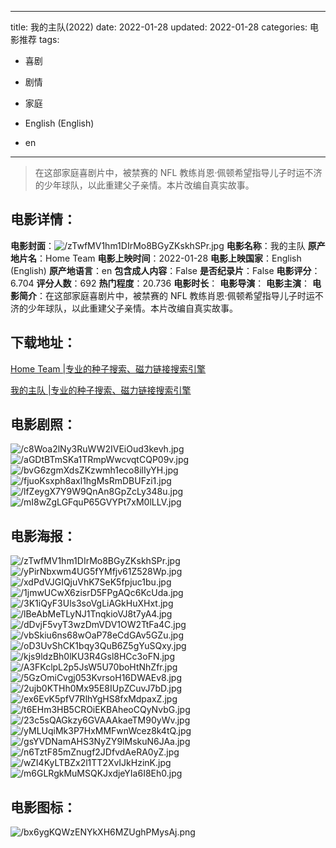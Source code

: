 
---
title: 我的主队(2022)
date: 2022-01-28
updated: 2022-01-28
categories: 电影推荐
tags:
- 喜剧
- 剧情
- 家庭

- English (English)
- en
---


> 在这部家庭喜剧片中，被禁赛的 NFL 教练肖恩·佩顿希望指导儿子时运不济的少年球队，以此重建父子亲情。本片改编自真实故事。

## **电影详情**：

**电影封面**：<img src="https://image.tmdb.org/t/p/w200/zTwfMV1hm1DIrMo8BGyZKskhSPr.jpg" alt="/zTwfMV1hm1DIrMo8BGyZKskhSPr.jpg" title="/zTwfMV1hm1DIrMo8BGyZKskhSPr.jpg">
**电影名称**：我的主队
**原产地片名**：Home Team
**电影上映时间**：2022-01-28
**电影上映国家**：English (English)
**原产地语言**：en
**包含成人内容**：False
**是否纪录片**：False
**电影评分**：6.704
**评分人数**：692
**热门程度**：20.736
**电影时长**：
**电影导演**：
**电影主演**：
**电影简介**：在这部家庭喜剧片中，被禁赛的 NFL 教练肖恩·佩顿希望指导儿子时运不济的少年球队，以此重建父子亲情。本片改编自真实故事。

## **下载地址**：
[Home Team |专业的种子搜索、磁力链接搜索引擎](https://movie.amd794.com:2083/?search=Home%20Team&ordering=&mode=match_phrase&page_size=10&page=1)

[我的主队 |专业的种子搜索、磁力链接搜索引擎](https://movie.amd794.com:2083/?search=%E6%88%91%E7%9A%84%E4%B8%BB%E9%98%9F&ordering=&mode=match_phrase&page_size=10&page=1)
 

## **电影剧照**：
<img src="https://image.tmdb.org/t/p/original/c8Woa2lNy3RuWW2IVEiOud3kevh.jpg" alt="/c8Woa2lNy3RuWW2IVEiOud3kevh.jpg" title="/c8Woa2lNy3RuWW2IVEiOud3kevh.jpg"><img src="https://image.tmdb.org/t/p/original/aGDtBTmSKa1TRmpWwcvqtCQP09v.jpg" alt="/aGDtBTmSKa1TRmpWwcvqtCQP09v.jpg" title="/aGDtBTmSKa1TRmpWwcvqtCQP09v.jpg"><img src="https://image.tmdb.org/t/p/original/bvG6zgmXdsZKzwmh1eco8ilIyYH.jpg" alt="/bvG6zgmXdsZKzwmh1eco8ilIyYH.jpg" title="/bvG6zgmXdsZKzwmh1eco8ilIyYH.jpg"><img src="https://image.tmdb.org/t/p/original/fjuoKsxph8axl1hgMsRmDBUFzi1.jpg" alt="/fjuoKsxph8axl1hgMsRmDBUFzi1.jpg" title="/fjuoKsxph8axl1hgMsRmDBUFzi1.jpg"><img src="https://image.tmdb.org/t/p/original/lfZeygX7Y9W9QnAn8GpZcLy348u.jpg" alt="/lfZeygX7Y9W9QnAn8GpZcLy348u.jpg" title="/lfZeygX7Y9W9QnAn8GpZcLy348u.jpg"><img src="https://image.tmdb.org/t/p/original/mI8wZgLGFquP65GVYPt7xM0lLLV.jpg" alt="/mI8wZgLGFquP65GVYPt7xM0lLLV.jpg" title="/mI8wZgLGFquP65GVYPt7xM0lLLV.jpg">

## **电影海报**：
<img src="https://image.tmdb.org/t/p/original/zTwfMV1hm1DIrMo8BGyZKskhSPr.jpg" alt="/zTwfMV1hm1DIrMo8BGyZKskhSPr.jpg" title="/zTwfMV1hm1DIrMo8BGyZKskhSPr.jpg"><img src="https://image.tmdb.org/t/p/original/yPirNbxwm4UG5fYMfjv61Z528Wp.jpg" alt="/yPirNbxwm4UG5fYMfjv61Z528Wp.jpg" title="/yPirNbxwm4UG5fYMfjv61Z528Wp.jpg"><img src="https://image.tmdb.org/t/p/original/xdPdVJGIQjuVhK7SeK5fpjuc1bu.jpg" alt="/xdPdVJGIQjuVhK7SeK5fpjuc1bu.jpg" title="/xdPdVJGIQjuVhK7SeK5fpjuc1bu.jpg"><img src="https://image.tmdb.org/t/p/original/1jmwUCwX6zisrD5FPgAQc6KcUda.jpg" alt="/1jmwUCwX6zisrD5FPgAQc6KcUda.jpg" title="/1jmwUCwX6zisrD5FPgAQc6KcUda.jpg"><img src="https://image.tmdb.org/t/p/original/3K1iQyF3Uls3soVgLiAGkHuXHxt.jpg" alt="/3K1iQyF3Uls3soVgLiAGkHuXHxt.jpg" title="/3K1iQyF3Uls3soVgLiAGkHuXHxt.jpg"><img src="https://image.tmdb.org/t/p/original/lBeAbMeTLyNJ1TnqkioVJ8t7yA4.jpg" alt="/lBeAbMeTLyNJ1TnqkioVJ8t7yA4.jpg" title="/lBeAbMeTLyNJ1TnqkioVJ8t7yA4.jpg"><img src="https://image.tmdb.org/t/p/original/dDvjF5vyT3wzDmVDV1OW2TtFa4C.jpg" alt="/dDvjF5vyT3wzDmVDV1OW2TtFa4C.jpg" title="/dDvjF5vyT3wzDmVDV1OW2TtFa4C.jpg"><img src="https://image.tmdb.org/t/p/original/vbSkiu6ns68wOaP78eCdGAv5GZu.jpg" alt="/vbSkiu6ns68wOaP78eCdGAv5GZu.jpg" title="/vbSkiu6ns68wOaP78eCdGAv5GZu.jpg"><img src="https://image.tmdb.org/t/p/original/oD3UvShCK1bqy3QuB6Z5gYuSQxy.jpg" alt="/oD3UvShCK1bqy3QuB6Z5gYuSQxy.jpg" title="/oD3UvShCK1bqy3QuB6Z5gYuSQxy.jpg"><img src="https://image.tmdb.org/t/p/original/kjs9ldzBh0lKU3R4Gsl8HCc3oFN.jpg" alt="/kjs9ldzBh0lKU3R4Gsl8HCc3oFN.jpg" title="/kjs9ldzBh0lKU3R4Gsl8HCc3oFN.jpg"><img src="https://image.tmdb.org/t/p/original/A3FKclpL2p5JsW5U70boHtNhZfr.jpg" alt="/A3FKclpL2p5JsW5U70boHtNhZfr.jpg" title="/A3FKclpL2p5JsW5U70boHtNhZfr.jpg"><img src="https://image.tmdb.org/t/p/original/5GzOmiCvgj053KvrsoH16DWAEv8.jpg" alt="/5GzOmiCvgj053KvrsoH16DWAEv8.jpg" title="/5GzOmiCvgj053KvrsoH16DWAEv8.jpg"><img src="https://image.tmdb.org/t/p/original/2ujb0KTHh0Mx95E8IUpZCuvJ7bD.jpg" alt="/2ujb0KTHh0Mx95E8IUpZCuvJ7bD.jpg" title="/2ujb0KTHh0Mx95E8IUpZCuvJ7bD.jpg"><img src="https://image.tmdb.org/t/p/original/ex6EvK5pfV7RlhYgHS8fxMdpaxZ.jpg" alt="/ex6EvK5pfV7RlhYgHS8fxMdpaxZ.jpg" title="/ex6EvK5pfV7RlhYgHS8fxMdpaxZ.jpg"><img src="https://image.tmdb.org/t/p/original/t6EHm3HB5CROiEKBAheoCQyNvbG.jpg" alt="/t6EHm3HB5CROiEKBAheoCQyNvbG.jpg" title="/t6EHm3HB5CROiEKBAheoCQyNvbG.jpg"><img src="https://image.tmdb.org/t/p/original/23c5sQAGkzy6GVAAAkaeTM90yWv.jpg" alt="/23c5sQAGkzy6GVAAAkaeTM90yWv.jpg" title="/23c5sQAGkzy6GVAAAkaeTM90yWv.jpg"><img src="https://image.tmdb.org/t/p/original/yMLUqiMk3P7HxMMFwnWcez8k4tQ.jpg" alt="/yMLUqiMk3P7HxMMFwnWcez8k4tQ.jpg" title="/yMLUqiMk3P7HxMMFwnWcez8k4tQ.jpg"><img src="https://image.tmdb.org/t/p/original/gsYVDNamAHS3NyZY9lMskuN6JAa.jpg" alt="/gsYVDNamAHS3NyZY9lMskuN6JAa.jpg" title="/gsYVDNamAHS3NyZY9lMskuN6JAa.jpg"><img src="https://image.tmdb.org/t/p/original/n6TztF85mZnugf2JDfvdAeRA0yZ.jpg" alt="/n6TztF85mZnugf2JDfvdAeRA0yZ.jpg" title="/n6TztF85mZnugf2JDfvdAeRA0yZ.jpg"><img src="https://image.tmdb.org/t/p/original/wZI4KyLTBZx2l1TT2XvIJkHzinK.jpg" alt="/wZI4KyLTBZx2l1TT2XvIJkHzinK.jpg" title="/wZI4KyLTBZx2l1TT2XvIJkHzinK.jpg"><img src="https://image.tmdb.org/t/p/original/m6GLRgkMuMSQKJxdjeYIa6I8Eh0.jpg" alt="/m6GLRgkMuMSQKJxdjeYIa6I8Eh0.jpg" title="/m6GLRgkMuMSQKJxdjeYIa6I8Eh0.jpg">

## **电影图标**：
<img src="https://image.tmdb.org/t/p/original/bx6ygKQWzENYkXH6MZUghPMysAj.png" alt="/bx6ygKQWzENYkXH6MZUghPMysAj.png" title="/bx6ygKQWzENYkXH6MZUghPMysAj.png">
